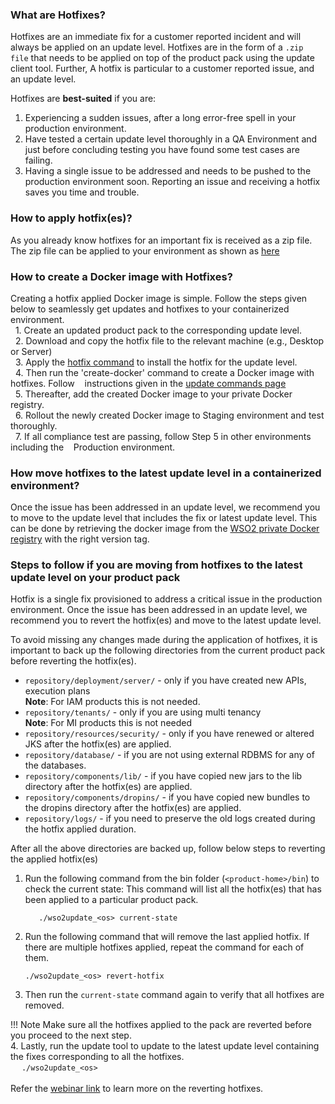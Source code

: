 ### What are Hotfixes? 
Hotfixes are an immediate fix for a customer reported incident and will always be applied on an update level. Hotfixes are in the form of a `.zip file` that
needs to be applied on top of the product pack using the update client tool.
Further, A hotfix is particular to a customer reported issue, and an update level. <br>

Hotfixes are <strong>best-suited</strong> if you are:<br>
1. Experiencing a sudden issues, after a long error-free spell in your production environment.<br>
2. Have tested a certain update level thoroughly in a QA Environment and just before concluding testing you have found some test cases are failing.<br>
3. Having a single issue to be addressed and needs to be pushed to the production environment soon. Reporting an issue and receiving a hotfix saves you time and trouble.

### How to apply hotfix(es)?
As you already know hotfixes for an important fix is received as a zip file. The zip file can be applied to your environment as shown as [here](../../updates/update-commands/#wso2update_os62-apply-hotfix)

### How to create a Docker image with Hotfixes?
Creating a hotfix applied Docker image is simple. Follow the steps given below to seamlessly get updates and hotfixes to your containerized environment.<br>
  1. Create an updated product pack to the corresponding update level.<br>
  2. Download and copy the hotfix file to the relevant machine (e.g., Desktop or Server)<br>
  3. Apply the [hotfix command](../../updates/update-commands/#wso2update_os62-apply-hotfix) to install the hotfix for the update level.<br> 
  4. Then run the 'create-docker' command to create a Docker image with hotfixes. Follow    instructions given in the [update commands page](../../updates/update-commands/#wso2update_os62-create-docker)<br>
  5. Thereafter, add the created Docker image to your private Docker registry.<br>
  6. Rollout the newly created Docker image to Staging environment and test thoroughly.<br>
  7. If all compliance test are passing, follow Step 5 in other environments including the    Production environment.

### How move hotfixes to the latest update level in a containerized environment?
Once the issue has been addressed in an update level, we recommend you to move to the update level that includes the fix or latest update level. This can be done by retrieving the docker image from the [WSO2 private Docker registry](https://docker.wso2.com/)  with the right version tag.

### Steps to follow if you are moving from hotfixes to the latest update level on your product pack
Hotfix is a single fix provisioned to address a critical issue in the production environment. Once the issue has been addressed in an update level, we recommend you to revert the hotfix(es) and move to the latest update level.

To avoid missing any changes made during the application of hotfixes, it is important to back up the following directories from the current product pack before reverting the hotfix(es).

- `repository/deployment/server/` - only if you have created new APIs, execution plans<br>
    <strong>Note</strong>: For IAM products this is not needed.<br>
- `repository/tenants/` - only if you are using multi tenancy<br>
    <strong>Note</strong>: For MI products this is not needed<br>
- `repository/resources/security/` - only if you have renewed or altered JKS after the hotfix(es) are applied.
- `repository/database/` - if you are not using external RDBMS for any of the databases.
- `repository/components/lib/` - if you have copied new jars to the lib directory after the hotfix(es) are applied.
- `repository/components/dropins/` - if you have copied new bundles to the dropins directory after the hotfix(es) are applied.
- `repository/logs/` - if you need to preserve the old logs created during the hotfix applied duration.

After all the above directories are backed up, follow below steps to reverting the applied hotfix(es)<br>

1. Run the following command from the bin folder (`<product-home>/bin`) to check the current state: This command will list all the hotfix(es) that has been applied to a particular product pack. 
   
    ``   
        ./wso2update_<os> current-state
   ``

2. Run the following command that will remove the last applied hotfix. If there are multiple hotfixes applied, repeat the command for each of them.
   
    ``
        ./wso2update_<os> revert-hotfix
    ``   
   
3. Then run the `current-state` command again to verify that all hotfixes are removed.

!!! Note
    Make sure all the hotfixes applied to the pack are reverted before you proceed to the next step.
<br>
4. Lastly, run the update tool to update to the latest update level containing the fixes corresponding to all the hotfixes.<br>
   &emsp; 
   ``
        ./wso2update_<os>
   ``
<br>   
Refer the [webinar link](https://www.youtube.com/watch?v=Z2XeRhzkdpI&t=1884s) to learn more on the reverting hotfixes.
